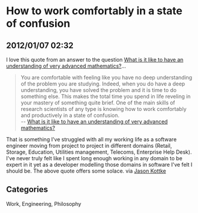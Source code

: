 # How to work comfortably in a state of confusion

## 2012/01/07 02:32

I love this quote from an answer to the question [What is it like to have an understanding of very advanced mathematics?][1]...

> You are comfortable with feeling like you have no deep understanding of 
> the problem you are studying. Indeed, when you do have a deep 
> understanding, you have solved the problem and it is time to do 
> something else. This makes the total time you spend in life reveling in 
> your mastery of something quite brief. One of the main skills of 
> research scientists of any type is knowing how to work comfortably and 
> productively in a state of confusion.  
> -- [What is it like to have an understanding of very advanced mathematics?][1]

That is something I've struggled with all my working life as a software engineer moving from project to project in different domains (Retail, Storage, Education, Utilities management, Telecoms, Enterprise Help Desk). I've never truly felt like I spent long enough working in any domain to be expert in it yet as a developer modelling those domains in software I've felt I should be. The above quote offers some solace.
via [Jason Kottke][2]

[1]: http://www.quora.com/What-is-it-like-to-have-an-understanding-of-very-advanced-mathematics
[2]: http://kottke.org/12/01/whats-it-like-to-deeply-understand-math

## Categories

Work, Engineering, Philosophy

